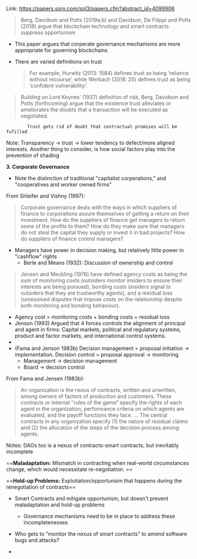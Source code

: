 Link: https://papers.ssrn.com/sol3/papers.cfm?abstract_id=4099906

> Berg, Davidson and Potts (2019a,b) and Davidson, De Filippi and Potts (2018) argue that blockchain technology and smart contracts suppress opportunism

- This paper argues that corperate governance mechanisms are more appropriate for governing blockchains
- There are varied definitions on trust

	>For example, Hurwitz (2013: 1584) defines trust as being ‘reliance without recourse’, while Werbach (2018: 25) defines trust as being ‘confident vulnerability’.

>Building on Lord Keynes’ (1937) definition of risk, Berg, Davidson and Potts (forthcoming) argue that the existence trust alleviates or ameliorates the doubts that a transaction will be executed as negotiated.

			Trust gets rid of doubt that contractual promises will be fufilled

Note: Transparency -> trust -> lower tendency to defect/more aligned interests. Another thing to consider, is how social factors play into the prevention of shading

**3. Corporate Governance**

- Note the distinction of traditional "capitalist corperations," and "cooperatives and worker owned firms"

From Shleifer and Vishny (1997):

>Corporate governance deals with the ways in which suppliers of finance to corporations assure themselves of getting a return on their investment. How do the suppliers of finance get managers to return some of the profits to them? How do they make sure that managers do not steal the capital they supply or invest it in bad projects? How do suppliers of finance control managers?

- Managers have power in decision making, but relatively little power in "cashflow" rights
	- Berle and Means (1932): Discussion of ownership and control

>Jensen and Meckling (1976) have defined agency costs as being the sum of monitoring costs (outsiders monitor insiders to ensure their interests are being pursued), bonding costs (insiders signal to outsiders that they are trustworthy agents), and a residual loss (unresolved disputes that impose costs on the relationship despite both monitoring and bonding behaviour).

- Agency cost = monitoring costs + bonding costs + residual loss
- Jenson (1993) Argued that 4 forces controls the alignment of principal and agent in firms: Capital markets, political and regulatory systems, product and factor markets, and international control systems.
-
- (Fama and Jenson 1983b) Decision management = proposal initiation -> implementation. Decision control = proposal approval -> monitoring
	- Management -> decision management
	- Board -> decision control

From Fama and Jensen (1983b):

>An organization is the nexus of contracts, written and unwritten, among owners of factors of production and customers. These contracts or internal ‘’rules of the game” specify the rights of each agent in the organization, performance criteria on which agents are evaluated, and the payoff functions they face. … The central contracts in any organization specify (1) the nature of residual claims and (2) the allocation of the steps of the decision process among agents.

Notes: DAOs too is a nexus of contracts-smart contracts, but inevitably incomplete

==**Maladaptation:** Mismatch in contracting when real-world circumstances change, which would necessitate re-negotiation. ==

==**Hold-up Problems:** Exploitation/opportunism that happens during the renegotiation of contracts==

- Smart Contracts and mitigate opportunism, but doesn't prevent maladaptation and hold-up problems
	- Governance mechanisms need to be in place to address these incompletenesses

- Who gets to "monitor the nexus of smart contracts" to amend software bugs and attacks?

- 




